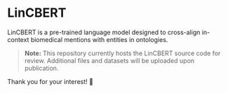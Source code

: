# LinCBERT

LinCBERT is a pre-trained language model designed to cross-align in-context biomedical mentions with entities in ontologies.

> **Note:** This repository currently hosts the LinCBERT source code for review. Additional files and datasets will be uploaded upon publication.

Thank you for your interest! 🤗
